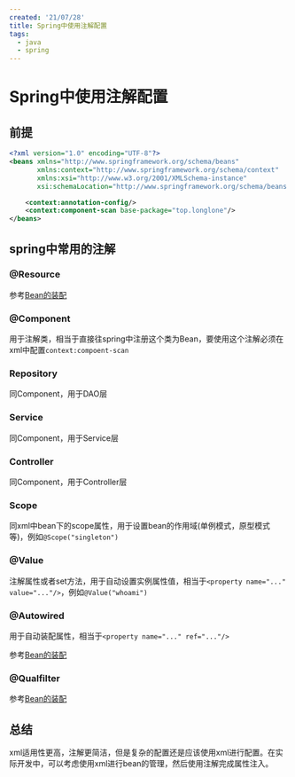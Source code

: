 ```yaml
---
created: '21/07/28'
title: Spring中使用注解配置
tags:
  - java
  - spring
---
```

# Spring中使用注解配置
## 前提
```xml
<?xml version="1.0" encoding="UTF-8"?>
<beans xmlns="http://www.springframework.org/schema/beans"
       xmlns:context="http://www.springframework.org/schema/context"
       xmlns:xsi="http://www.w3.org/2001/XMLSchema-instance"
       xsi:schemaLocation="http://www.springframework.org/schema/beans http://www.springframework.org/schema/beans/spring-beans.xsd http://www.springframework.org/schema/context http://www.springframework.org/schema/beans/spring-context.xsd">

    <context:annotation-config/>
    <context:component-scan base-package="top.longlone"/>
</beans>
```
## spring中常用的注解

### @Resource
参考[Bean的装配](Bean的装配.md)
### @Component
用于注解类，相当于直接往spring中注册这个类为Bean，要使用这个注解必须在xml中配置`context:compoent-scan`
### Repository
同Component，用于DAO层
### Service
同Component，用于Service层
### Controller
同Component，用于Controller层
### Scope
同xml中bean下的scope属性，用于设置bean的作用域(单例模式，原型模式等)，例如`@Scope("singleton")`
### @Value
注解属性或者set方法，用于自动设置实例属性值，相当于`<property name="..." value="..."/>`，例如`@Value("whoami")`
### @Autowired
用于自动装配属性，相当于`<property name="..." ref="..."/>`

参考[Bean的装配](Bean的装配.md)
### @Qualfilter
参考[Bean的装配](Bean的装配.md)

## 总结
xml适用性更高，注解更简洁，但是复杂的配置还是应该使用xml进行配置。在实际开发中，可以考虑使用xml进行bean的管理，然后使用注解完成属性注入。